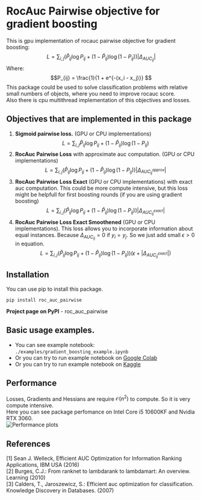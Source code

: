 # RocAuc Pairwise  objective for gradient boosting
 This is gpu implementation of rocauc pairwise objective for gradient boosting:
$$L = \sum_{i, j} \left(\hat P_{ij}\log{P_{ij}} + (1 - \hat P_{ij})\log{(1 - P_{ij})}\right)\lvert \Delta_{AUC_{ij}}\vert$$
Where:
$$P_{ij} = \frac{1}{1 + e^{-(x_i - x_j)}} $$
This package could be used to solve classification problems with relative small numbers of objects, where you need to improve rocauc score. \
Also there is cpu multithread implementation of this objectives and losses.
## Objectives that are implemented in this package
1. **Sigmoid pairwise loss.** (GPU or CPU implementations)
$$L = \sum_{i, j}\hat P_{ij}\log{P_{ij}} + (1 - \hat P_{ij})\log{(1 - P_{ij})}$$
2. **RocAuc Pairwise Loss** with approximate auc computation. (GPU or CPU implementations)
$$L = \sum_{i, j} \left(\hat P_{ij}\log{P_{ij}} + (1 - \hat P_{ij})\log{(1 - P_{ij})}\right)\lvert \Delta_{AUC^{approx}_{ij}}\vert$$
3. **RocAuc Pairwise Loss Exact** (GPU or CPU implementations) with exact auc computation. This could be more compute intensive, but this loss might be helpfull for first boosting rounds (if you are using gradient boosting)
$$L = \sum_{i, j} \left(\hat P_{ij}\log{P_{ij}} + (1 - \hat P_{ij})\log{(1 - P_{ij})}\right)\lvert \Delta_{AUC^{exact}_{ij}}\vert$$
4. **RocAuc Pairwise Loss Exact Smoothened** (GPU or CPU implementations). This loss allows you to incorporate information about equal instances. Because $\Delta_{AUC_{ij}} = 0$ if $y_i = y_j$. So we just add small $\epsilon > 0$ in equation.
$$L = \sum_{i, j} \left(\hat P_{ij}\log{P_{ij}} + (1 - \hat P_{ij})\log{(1 - P_{ij})}\right)(\epsilon + \lvert \Delta_{AUC^{exact}_{ij}}\vert)$$
## Installation
You can use pip to install this package.
```
pip install roc_auc_pairwise
```

**Project page on PyPI** - roc_auc_pairwise 

## Basic usage examples.
- You can see example notebook:
```./examples/gradient_boosting_example.ipynb```
- Or you can try to run  example notebook on [Google Colab](https://colab.research.google.com/drive/1w7BN0XGjB5vgFp2pbiCaejabc91xWmI0?usp=sharing)
- Or you can try to run example notebook on [Kaggle](https://www.kaggle.com/code/michailindmitry/gradient-boosting-roc-auc-pairwise-example-ipynb)

## Performance
Losses, Gradients and Hessians are require $\mathcal{O}(n^2)$ to compute. So it is very compute intensive.\
Here you can see package perfomance on Intel Core i5 10600KF and Nvidia RTX 3060.
\
![Performance plots](./perfomance_report/performance_report.jpg)

## References
[1] Sean J. Welleck, Efficient AUC Optimization for Information Ranking Applications, IBM USA (2016) <br />
[2] Burges, C.J.: From ranknet to lambdarank to lambdamart: An overview. Learning (2010) <br />
[3] Calders, T., Jaroszewicz, S.: Efficient auc optimization for classification. Knowledge
Discovery in Databases. (2007)
